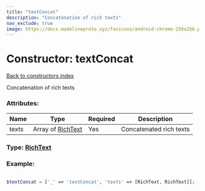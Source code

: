 ```yaml
---
title: "textConcat"
description: "Concatenation of rich texts"
nav_exclude: true
image: https://docs.madelineproto.xyz/favicons/android-chrome-256x256.png
---
```

# Constructor: textConcat  
[Back to constructors index](/API_docs/constructors/index.html)



Concatenation of rich texts

### Attributes:

| Name     |    Type       | Required | Description |
|----------|---------------|----------|-------------|
|texts|Array of [RichText](/API_docs/types/RichText.html) | Yes|Concatenated rich texts|



### Type: [RichText](/API_docs/types/RichText.html)


### Example:

```php

$textConcat = ['_' => 'textConcat', 'texts' => [RichText, RichText]];
```  
